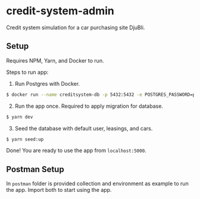 # credit-system-admin
Credit system simulation for a car purchasing site DjuBli.

## Setup
Requires NPM, Yarn, and Docker to run.

Steps to run app:
1. Run Postgres with Docker.
```bash
$ docker run --name creditsystem-db -p 5432:5432 -e POSTGRES_PASSWORD=postgres -d postgres
```
2. Run the app once. Required to apply migration for database.
```bash
$ yarn dev
```
3. Seed the database with default user, leasings, and cars.
```bash
$ yarn seed:up
```
Done! You are ready to use the app from `localhost:5000`.

## Postman Setup
In `postman` folder is provided collection and environment as example to run the app. Import both to start using the app.
